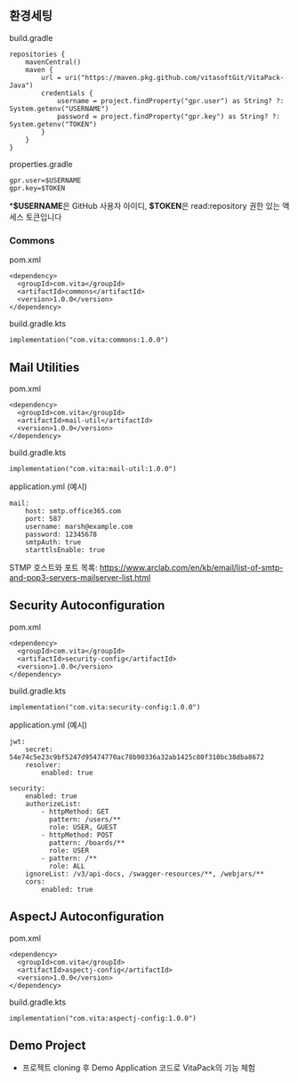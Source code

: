 ## 환경세팅

build.gradle
```
repositories {
    mavenCentral()
    maven {
        url = uri("https://maven.pkg.github.com/vitasoftGit/VitaPack-Java")
        credentials {
            username = project.findProperty("gpr.user") as String? ?: System.getenv("USERNAME")
            password = project.findProperty("gpr.key") as String? ?: System.getenv("TOKEN")
		}
	}
}
```

properties.gradle
```
gpr.user=$USERNAME
gpr.key=$TOKEN
```
***\$USERNAME**은 GitHub 사용자 아이디, **\$TOKEN**은 read:repository 권한 있는 액세스 토큰입니다


### Commons

pom.xml
```
<dependency>
  <groupId>com.vita</groupId>
  <artifactId>commons</artifactId>
  <version>1.0.0</version>
</dependency> 
```

build.gradle.kts
```
implementation("com.vita:commons:1.0.0")
```


## Mail Utilities

pom.xml
```
<dependency>
  <groupId>com.vita</groupId>
  <artifactId>mail-util</artifactId>
  <version>1.0.0</version>
</dependency> 
```

build.gradle.kts
```
implementation("com.vita:mail-util:1.0.0")
```

application.yml (예시)
```
mail:
    host: smtp.office365.com
    port: 587
    username: marsh@example.com
    password: 12345678
    smtpAuth: true
    starttlsEnable: true
```

STMP 호스트와 포트 목록: https://www.arclab.com/en/kb/email/list-of-smtp-and-pop3-servers-mailserver-list.html

## Security Autoconfiguration

pom.xml
```
<dependency>
  <groupId>com.vita</groupId>
  <artifactId>security-config</artifactId>
  <version>1.0.0</version>
</dependency> 
```

build.gradle.kts
```
implementation("com.vita:security-config:1.0.0")
```

application.yml (예시)
```
jwt:
    secret: 54e74c5e23c9bf5247d95474770ac78b90336a32ab1425c80f310bc38dba8672
    resolver:
        enabled: true

security:
    enabled: true
	authorizeList:
		- httpMethod: GET
		  pattern: /users/**
		  role: USER, GUEST
		- httpMethod: POST
		  pattern: /boards/**
		  role: USER
		- pattern: /**
		  role: ALL
	ignoreList: /v3/api-docs, /swagger-resources/**, /webjars/**
	cors:
	    enabled: true
```

## AspectJ Autoconfiguration

pom.xml
```
<dependency>
  <groupId>com.vita</groupId>
  <artifactId>aspectj-config</artifactId>
  <version>1.0.0</version>
</dependency> 
```

build.gradle.kts
```
implementation("com.vita:aspectj-config:1.0.0")
```

## Demo Project

- 프로젝트 cloning 후 Demo Application 코드로 VitaPack의 기능 체험
